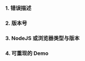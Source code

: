 <!--
1. 不要问基础使用问题，因为文档有：请务必先在 README.md、example、CHANGELOG.md 中找解决方案
2. 请保持良好的格式：避免提交空内容或者冗长的标题等残缺问题
3. 描述清楚你的问题：遇到 BUG 强烈建议提交可重现的 Demo
4. 这里没有客服：请抱着一起解决问题的态度来提问
不规范的问题都会被关闭。
-->

<!--提交 BUG 模板-->
### 1\. 错误描述

### 2\. 版本号

### 3\. NodeJS 或浏览器类型与版本

### 4\. 可重现的 Demo
